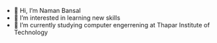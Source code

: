 - 👋 Hi, I’m Naman Bansal
- 👀 I’m interested in learning new skills
- 🌱 I’m currently studying computer engerrening at Thapar Institute of Technology
<!-- - 📫 You can reach me through Linkedin @bansxlnaman Instagram @ _bansal.naman_  -->
<!-- - 💞️ I’m looking to collaborate on ... -->

<!---
bansxlnaman/bansxlnaman is a ✨ special ✨ repository because its `README.md` (this file) appears on your GitHub profile.
You can click the Preview link to take a look at your changes.
--->

